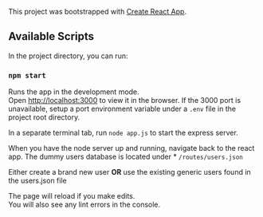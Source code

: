 This project was bootstrapped with [Create React App](https://github.com/facebook/create-react-app).

## Available Scripts

In the project directory, you can run:

### `npm start`

Runs the app in the development mode.<br>
Open [http://localhost:3000](http://localhost:3000) to view it in the browser. If the 3000 port 
is unavailable, setup a port environment variable under a `.env` file in the project root directory.

In a separate terminal tab, run `node app.js` to start the express server. 

When you have the node server up and running, navigate back to the react app. 
The dummy users database is located under 
     * `/routes/users.json`
    
Either create a brand new user **OR** use the existing generic users found in the users.json file

The page will reload if you make edits.<br>
You will also see any lint errors in the console.

